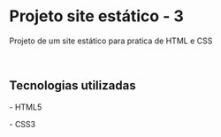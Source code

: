 <h1>Projeto site estático - 3</h1>
<p>Projeto de um site estático para pratica de HTML e CSS</p>
<br>
<h2>Tecnologias utilizadas</h2>
<p>- HTML5</p>
<p>- CSS3</p>
